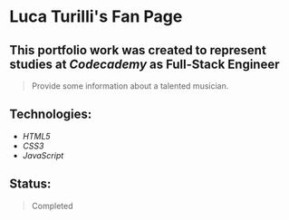 # Luca Turilli's Fan Page

## This **portfolio work** was created to represent studies at *Codecademy* as Full-Stack Engineer
> Provide some information about a talented musician.

## Technologies:
* *HTML5*
* *CSS3*
* *JavaScript*

## Status:
> Completed